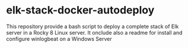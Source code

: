 # elk-stack-docker-autodeploy
This repository provide a bash script to deploy a complete stack of Elk server in a Rocky 8 Linux server. It onclude also a readme for install and configure winlogbeat on a Windows Server
